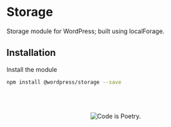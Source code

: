 # Storage

Storage module for WordPress; built using localForage.

## Installation

Install the module

```bash
npm install @wordpress/storage --save
```

<br/><br/><p align="center"><img src="https://s.w.org/style/images/codeispoetry.png?1" alt="Code is Poetry." /></p>
